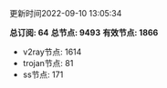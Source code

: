 更新时间2022-09-10 13:05:34

**总订阅: 64**
**总节点: 9493**
**有效节点: 1866**
- v2ray节点: 1614
- trojan节点: 81
- ss节点: 171
